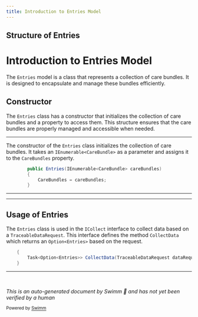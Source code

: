 ```yaml
---
title: Introduction to Entries Model
---
```

## Structure of Entries

# Introduction to Entries Model

The <SwmToken path="src/In.ProjectEKA.HipLibrary/Patient/Model/Entries.cs" pos="7:3:3" line-data="        public Entries(IEnumerable&lt;CareBundle&gt; careBundles)">`Entries`</SwmToken> model is a class that represents a collection of care bundles. It is designed to encapsulate and manage these bundles efficiently.

## Constructor

The <SwmToken path="src/In.ProjectEKA.HipLibrary/Patient/Model/Entries.cs" pos="7:3:3" line-data="        public Entries(IEnumerable&lt;CareBundle&gt; careBundles)">`Entries`</SwmToken> class has a constructor that initializes the collection of care bundles and a property to access them. This structure ensures that the care bundles are properly managed and accessible when needed.

<SwmSnippet path="/src/In.ProjectEKA.HipLibrary/Patient/Model/Entries.cs" line="7">

---

The constructor of the <SwmToken path="src/In.ProjectEKA.HipLibrary/Patient/Model/Entries.cs" pos="7:3:3" line-data="        public Entries(IEnumerable&lt;CareBundle&gt; careBundles)">`Entries`</SwmToken> class initializes the collection of care bundles. It takes an <SwmToken path="src/In.ProjectEKA.HipLibrary/Patient/Model/Entries.cs" pos="7:5:8" line-data="        public Entries(IEnumerable&lt;CareBundle&gt; careBundles)">`IEnumerable<CareBundle>`</SwmToken> as a parameter and assigns it to the <SwmToken path="src/In.ProjectEKA.HipLibrary/Patient/Model/Entries.cs" pos="9:1:1" line-data="            CareBundles = careBundles;">`CareBundles`</SwmToken> property.

```c#
        public Entries(IEnumerable<CareBundle> careBundles)
        {
            CareBundles = careBundles;
        }
```

---

</SwmSnippet>

<SwmSnippet path="/src/In.ProjectEKA.HipLibrary/Patient/ICollect.cs" line="8">

---

## Usage of Entries

The <SwmToken path="src/In.ProjectEKA.HipLibrary/Patient/ICollect.cs" pos="9:5:5" line-data="        Task&lt;Option&lt;Entries&gt;&gt; CollectData(TraceableDataRequest dataRequest);">`Entries`</SwmToken> class is used in the <SwmToken path="src/In.ProjectEKA.HipLibrary/Patient/ICollect.cs" pos="7:5:5" line-data="    public interface ICollect">`ICollect`</SwmToken> interface to collect data based on a <SwmToken path="src/In.ProjectEKA.HipLibrary/Patient/ICollect.cs" pos="9:10:10" line-data="        Task&lt;Option&lt;Entries&gt;&gt; CollectData(TraceableDataRequest dataRequest);">`TraceableDataRequest`</SwmToken>. This interface defines the method <SwmToken path="src/In.ProjectEKA.HipLibrary/Patient/ICollect.cs" pos="9:8:8" line-data="        Task&lt;Option&lt;Entries&gt;&gt; CollectData(TraceableDataRequest dataRequest);">`CollectData`</SwmToken> which returns an `Option<Entries>` based on the request.

```c#
    {
        Task<Option<Entries>> CollectData(TraceableDataRequest dataRequest);
    }
```

---

</SwmSnippet>

&nbsp;

*This is an auto-generated document by Swimm 🌊 and has not yet been verified by a human*

<SwmMeta version="3.0.0" repo-id="Z2l0aHViJTNBJTNBaGlwLXNlcnZpY2UlM0ElM0FTd2ltbS1EZW1v" repo-name="hip-service"><sup>Powered by [Swimm](/)</sup></SwmMeta>
